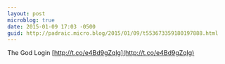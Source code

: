 ```yaml
---
layout: post
microblog: true
date: 2015-01-09 17:03 -0500
guid: http://padraic.micro.blog/2015/01/09/t553673359180197888.html
---
```

The God Login [http://t.co/e4Bd9gZqlg](http://t.co/e4Bd9gZqlg)
